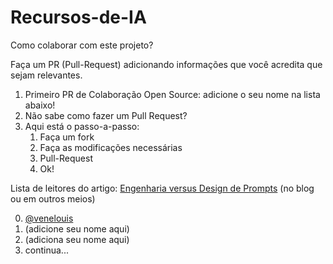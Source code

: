 # Recursos-de-IA

Como colaborar com este projeto?

Faça um PR (Pull-Request) adicionando informações que você acredita que sejam relevantes.

1. Primeiro PR de Colaboração Open Source: adicione o seu nome na lista abaixo!
2. Não sabe como fazer um Pull Request?
3. Aqui está o passo-a-passo:
    1. Faça um fork
    2. Faça as modificações necessárias
    3. Pull-Request
    4. Ok!

Lista de leitores do artigo: [Engenharia versus Design de Prompts](https://venelouis.blogspot.com/2024/08/engenharia-versus-design-de-prompts.html) (no blog ou em outros meios)

0. [@venelouis](https://github.com/venelouis)
1. (adicione seu nome aqui)
2. (adiciona seu nome aqui)
3. continua...
